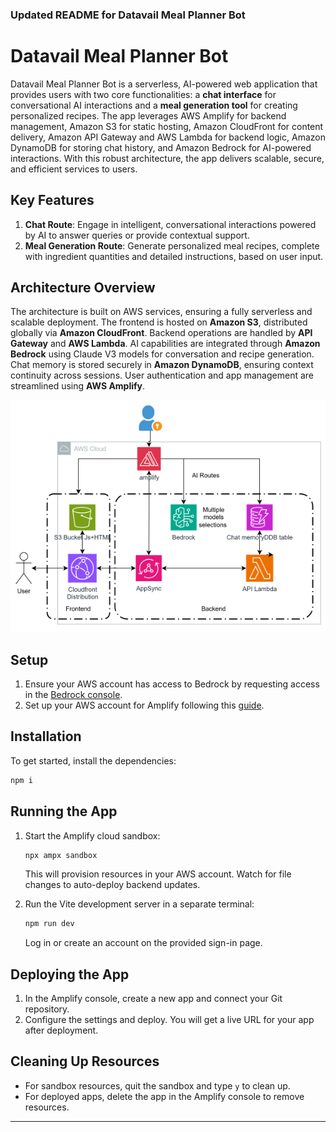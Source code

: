 ### Updated README for **Datavail Meal Planner Bot**

# Datavail Meal Planner Bot

Datavail Meal Planner Bot is a serverless, AI-powered web application that provides users with two core functionalities: a **chat interface** for conversational AI interactions and a **meal generation tool** for creating personalized recipes. The app leverages AWS Amplify for backend management, Amazon S3 for static hosting, Amazon CloudFront for content delivery, Amazon API Gateway and AWS Lambda for backend logic, Amazon DynamoDB for storing chat history, and Amazon Bedrock for AI-powered interactions. With this robust architecture, the app delivers scalable, secure, and efficient services to users.

## Key Features
1. **Chat Route**: Engage in intelligent, conversational interactions powered by AI to answer queries or provide contextual support.
2. **Meal Generation Route**: Generate personalized meal recipes, complete with ingredient quantities and detailed instructions, based on user input.

## Architecture Overview
The architecture is built on AWS services, ensuring a fully serverless and scalable deployment. The frontend is hosted on **Amazon S3**, distributed globally via **Amazon CloudFront**. Backend operations are handled by **API Gateway** and **AWS Lambda**. AI capabilities are integrated through **Amazon Bedrock** using Claude V3 models for conversation and recipe generation. Chat memory is stored securely in **Amazon DynamoDB**, ensuring context continuity across sessions. User authentication and app management are streamlined using **AWS Amplify**.

![Architecture Diagram](./architecture-diagram.png)

## Setup

1. Ensure your AWS account has access to Bedrock by requesting access in the [Bedrock console](https://console.aws.amazon.com/bedrock/home#/modelaccess).
2. Set up your AWS account for Amplify following this [guide](https://docs.amplify.aws/react/start/account-setup/).

## Installation

To get started, install the dependencies:

```bash
npm i
```

## Running the App

1. Start the Amplify cloud sandbox:
   ```bash
   npx ampx sandbox
   ```
   This will provision resources in your AWS account. Watch for file changes to auto-deploy backend updates.

2. Run the Vite development server in a separate terminal:
   ```bash
   npm run dev
   ```
   Log in or create an account on the provided sign-in page.

## Deploying the App

1. In the Amplify console, create a new app and connect your Git repository.
2. Configure the settings and deploy. You will get a live URL for your app after deployment.

## Cleaning Up Resources

- For sandbox resources, quit the sandbox and type `y` to clean up.
- For deployed apps, delete the app in the Amplify console to remove resources.

---
